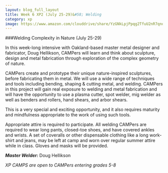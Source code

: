 ```yaml
---
layout: blog_full_layout
title: Week 6 XP2 (July 25-29)&#58; Welding
category: xp
image: https://www.amazon.com/clouddrive/share/YzGNkLpjPpqg2TfuU2nR7qnqlOr2YLQYOdv4mpEgrqa?v=grid&ref_=cd_ph_share_link_copy
---
```


###Welding Complexity in Nature (July 25-29)


In this week-long intensive with Oakland-based master metal designer and fabricator, Doug Hellikson, CAMPers will learn and think about sculpture, design and metal fabrication through exploration of the complex geometry of nature.

CAMPers create and prototype their unique nature-inspired sculptures, before fabricating them in metal. We will use a wide range of techniques and tools including bending, shaping & cutting metal, and welding. CAMPers in this project will gain real exposure to welding and metal fabrication and will have the opportunity to use a plasma cutter, spot welder, mig welder as well as benders and rollers, hand shears, and arbor shears.

This is a very special and exciting opportunity, and it also requires maturity and mindfulness appropriate to the work of using such tools.

Appropriate attire is required to participate. All welding CAMPers are required to wear long pants, closed-toe shoes, and have covered ankles and wrists. A set of coveralls or other dispensable clothing like a long work-shirt and jeans, may be left at camp and worn over regular summer attire while in class. Gloves and masks will be provided.

**_Master Welder:_** Doug Hellikson

*XP CAMPS are open to CAMPers entering grades 5-8*
